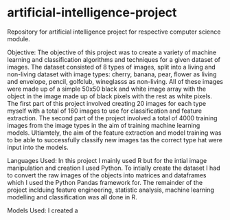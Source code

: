 # artificial-intelligence-project
Repository for artificial intelligence project for respective computer science module. 

Objective:
The objective of this project was to create a variety of machine learning and classification algorithms and techniques for a 
given dataset of images. The dataset consisted of 8 types of images, split into a living and non-living dataset with image
types: cherry, banana, pear, flower as living and envelope, pencil, golfclub, wineglasss as non-living. All of these images 
were made up of a simple 50x50 black and white image array with the object in the image made up of black pixels with the rest
as white pixels. The first part of this project involved creating 20 images for each type myself with a total of 160 images to
use for classification and feature extraction. The second part of the project involved a total of 4000 training images from 
the image types in the aim of training machine learning models. Ultiamtely, the aim of the feature extraction and model
training was to be able to successfully classify new images tas the correct type hat were input into the models. 

Languages Used:
In this project I mainly used R but for the intial image manipulation and creation I used Python. To intially create the 
dataset I had to convert the raw images of the objects into matrices and dataframes which I used the Python Pandas framework
for. The remainder of the project inclduing feature engineering, statistic analysis, machine learning modelling and 
classification was all done in R. 

Models Used:
I created a 
